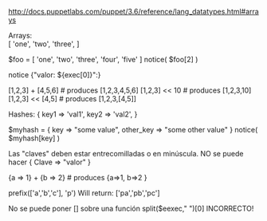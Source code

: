 http://docs.puppetlabs.com/puppet/3.6/reference/lang_datatypes.html#arrays

Arrays:  
[ 'one', 'two', 'three', ]

$foo = [ 'one', 'two', 'three', 'four', 'five' ]
notice( $foo[2] )

notice {"valor: ${exec[0]}":}

[1,2,3] + [4,5,6]   # produces [1,2,3,4,5,6]
[1,2,3] << 10 # produces [1,2,3,10]
[1,2,3] << [4,5] # produces [1,2,3,[4,5]]


Hashes: 
{ key1 => 'val1', key2 => 'val2', }

$myhash = { key => "some value", 
            other_key => "some other value" }
notice( $myhash[key] )

Las "claves" deben estar entrecomilladas o en minúscula.
NO se puede hacer { Clave => "valor" }

{a => 1} + {b => 2} # produces {a=>1, b=>2 }

prefix(['a','b','c'], 'p')
Will return: ['pa','pb','pc']


No se puede poner [] sobre una función
split($eexec," ")[0] INCORRECTO!

